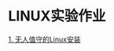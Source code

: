 # LINUX实验作业
[1. 无人值守的Linux安装](https://github.com/CUCCS/linux-2020-yumlii33/tree/branch1/shiyan1/wurenzhishouLinux.md)
